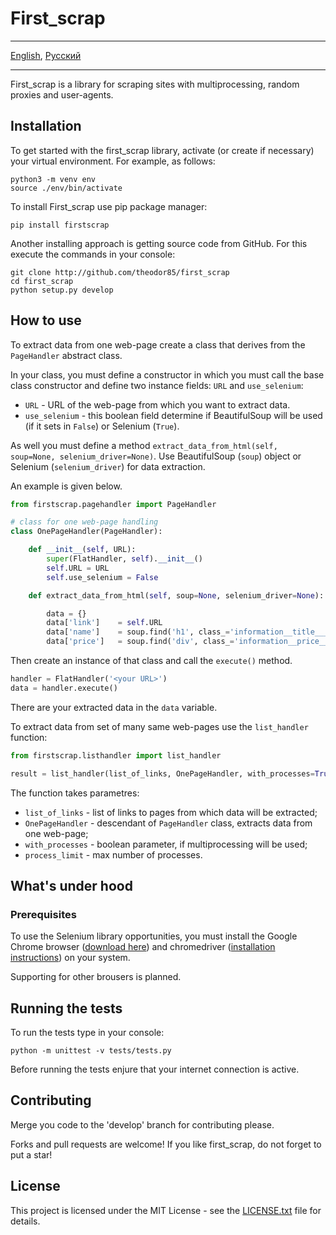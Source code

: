 # First_scrap

- - -
[English](README.md), [Русский](README-ru.md)
- - -

First_scrap is a library for scraping sites with multiprocessing, random proxies and user-agents.

## Installation

To get started with the first_scrap library, activate (or create if necessary) your virtual environment. For example, as follows:

    python3 -m venv env
    source ./env/bin/activate

To install First_scrap use pip package manager:

    pip install firstscrap

Another installing approach is getting source code from GitHub. For this execute the commands in your console:

    git clone http://github.com/theodor85/first_scrap
    cd first_scrap
    python setup.py develop

## How to use
To extract data from one web-page create a class that derives from the `PageHandler` abstract class.

In your class, you must define a constructor in which you must call the base class constructor and define two instance fields: `URL` and `use_selenium`:

- `URL` - URL of the web-page from which you want to extract data.
- `use_selenium` - this boolean field determine if BeautifulSoup will be used (if it sets in `False`) or Selenium (`True`).

As well you must define a method `extract_data_from_html(self, soup=None, selenium_driver=None)`. Use BeautifulSoup (`soup`) object or Selenium (`selenium_driver`) for data extraction.

An example is given below.

```python
from firstscrap.pagehandler import PageHandler

# class for one web-page handling
class OnePageHandler(PageHandler):

    def __init__(self, URL):
        super(FlatHandler, self).__init__()
        self.URL = URL
        self.use_selenium = False

    def extract_data_from_html(self, soup=None, selenium_driver=None):

        data = {}
        data['link']    = self.URL
        data['name']    = soup.find('h1', class_='information__title___1nM29').get_text().strip()
        data['price']   = soup.find('div', class_='information__price___2Lpc0').span.get_text().strip()
```
Then create an instance of that class and call the `execute()` method. 

```python
handler = FlatHandler('<your URL>')
data = handler.execute()
```

There are your extracted data in the `data` variable.

To extract data from set of many same web-pages use the `list_handler` function:

```python
from firstscrap.listhandler import list_handler

result = list_handler(list_of_links, OnePageHandler, with_processes=True, process_limit=5)
```

The function takes parametres:
- `list_of_links` - list of links to pages from which data will be extracted;
- `OnePageHandler` - descendant of `PageHandler` class, extracts data from one web-page;
- `with_processes` - boolean parameter, if multiprocessing will be used;
- `process_limit` - max number of processes.

## What's under hood



### Prerequisites

To use the Selenium library opportunities, you must install the Google Chrome browser ([download here](http://#)) and chromedriver ([installation instructions](http://#)) on your system.

Supporting for other brousers is planned.

## Running the tests

To run the tests type in your console:

    python -m unittest -v tests/tests.py

Before running the tests enjure that your internet connection is active.

## Contributing

Merge you code to the 'develop' branch for contributing please.

Forks and pull requests are welcome! If you like first_scrap, do not forget to put a star!

## License

This project is licensed under the MIT License - see the [LICENSE.txt](LICENSE.txt) file for details.
